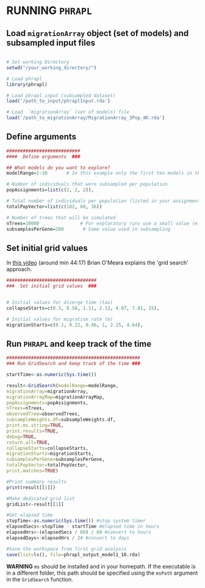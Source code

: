 RUNNING `PHRAPL`
=======


## Load `migrationArray` object (set of models) and subsampled input files

```r

# Set working Directory
setwd("/your_working_directory/")

# Load phrapl
library(phrapl)

# Load phrapl input (subsampled dataset)
load('/path_to_input/phraplInput.rda')

# Load  `migrationArray` (set of models) file
load('/path_to_migrationArray/MigrationArray_3Pop_4K.rda')
```

## Define arguments

```r
###########################
####  Define arguments  ###

## What models do you want to explore?
modelRange=1:10       # In this example only the first ten models in the migrationArray object will be explored

# Number of individuals that were subsampled per population
popAssignments=list(c(2, 2, 2)),

# Total number of individuals per population (listed in your assignment file)
totalPopVector=list(c(102, 60, 36))

# Number of trees that will be simulated
nTrees=10000               # For exploratory runs use a small value (e.g. 10)
subsamplesPerGene=200       # Same value used in subsampling
```

## Set initial grid values

In [this video](https://www.youtube.com/watch?v=UC4Mj1K6c0k) (around min 44:17) Brian O'Meara explains the 'grid search' approach.


```r
#################################
###  Set initial grid values  ###


# Initial values for diverge time (tau)
collapseStarts=c(0.3, 0.58, 1.11, 2.12, 4.07, 7.81, 15),

# Initial values for migration rate (m)
migrationStarts=c(0.1, 0.22, 0.46, 1, 2.15, 4.64),
```

## Run `PHRAPL` and keep track of the time

```r
#################################################
### Run GridSearch and keep track of the time ###

startTime<-as.numeric(Sys.time())

result<-GridSearch(modelRange=modelRange,
migrationArray=migrationArray,
migrationArrayMap=migrationArrayMap,
popAssignments=popAssignments,
nTrees=nTrees,
observedTree=observedTrees,
subsampleWeights.df=subsampleWeights.df,
print.ms.string=TRUE,
print.results=TRUE,
debug=TRUE,
return.all=TRUE,
collapseStarts=collapseStarts,
migrationStarts=migrationStarts,
subsamplesPerGene=subsamplesPerGene,
totalPopVector=totalPopVector,
print.matches=TRUE)

#Print summary results
print(result[[1]])

#Make dedicated grid list
gridList<-result[[1]]

#Get elapsed time
stopTime<-as.numeric(Sys.time()) #stop system timer
elapsedSecs<-stopTime - startTime #elapsed time in hours
elapsedHrs<-(elapsedSecs / 60) / 60 #convert to hours
elapsedDays<-elapsedHrs / 24 #convert to days

#Save the workspace from first grid analysis
save(list=ls(), file=phrapl_output_model1_10.rda)

```


**WARNING**
`ms` should be installed and in your homepath. If the executable is in a different folder, this path should be specified using the `msPath` argument in the `GridSearch` function.


